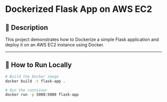 # Dockerized Flask App on AWS EC2

## 📌 Description
This project demonstrates how to Dockerize a simple Flask application and deploy it on an AWS EC2 instance using Docker.

---

## 🚀 How to Run Locally

```bash
# Build the Docker image
docker build -t flask-app .

# Run the container
docker run -p 5000:5000 flask-app
